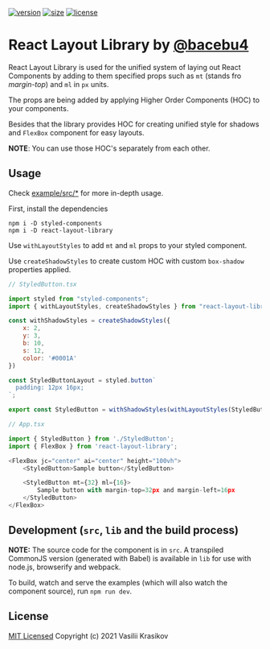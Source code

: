 [![version](https://img.shields.io/npm/v/react-layout-library.svg?style=flat-square)](https://www.npmjs.com/package/react-layout-library)
[![size](https://img.shields.io/badge/self%20size-2.82%20kB-green)](https://bundlephobia.com/result?p=react-layout-library@1.0.1)
[![license](https://img.shields.io/github/license/mashape/apistatus.svg?style=flat-square)](http://opensource.org/licenses/MIT)

# React Layout Library by [@bacebu4](https://www.instagram.com/ui.bace/)

React Layout Library is used for the unified system of laying out React Components by adding to them specified props such as `mt` (stands fro *margin-top*) and `ml` in `px` units.

The props are being added by applying Higher Order Components (HOC) to your components.

Besides that the library provides HOC for creating unified style for shadows and `FlexBox` component for easy layouts.

**NOTE**: You can use those HOC's separately from each other.

## Usage

Check [example/src/\*](/example/src) for more in-depth usage.

First, install the dependencies
```shell
npm i -D styled-components
npm i -D react-layout-library
```

Use `withLayoutStyles` to add `mt` and `ml` props to your styled component.

Use `createShadowStyles` to create custom HOC with custom `box-shadow` properties applied.

```js
// StyledButton.tsx

import styled from "styled-components";
import { withLayoutStyles, createShadowStyles } from "react-layout-library";

const withShadowStyles = createShadowStyles({
	x: 2,
	y: 3,
	b: 10,
	s: 12,
	color: '#0001A'
})

const StyledButtonLayout = styled.button`
  padding: 12px 16px;
`;

export const StyledButton = withShadowStyles(withLayoutStyles(StyledButtonLayout));
```

```js
// App.tsx

import { StyledButton } from './StyledButton';
import { FlexBox } from 'react-layout-library';

<FlexBox jc="center" ai="center" height="100vh">
	<StyledButton>Sample button</StyledButton>

	<StyledButton mt={32} ml={16}>
		Sample button with margin-top=32px and margin-left=16px
	</StyledButton>
</FlexBox>

```

## Development (`src`, `lib` and the build process)

**NOTE:** The source code for the component is in `src`. A transpiled CommonJS version (generated with Babel) is available in `lib` for use with node.js, browserify and webpack.

To build, watch and serve the examples (which will also watch the component source), run `npm run dev`.

## License

[MIT Licensed](/LICENSE.md)
Copyright (c) 2021 Vasilii Krasikov
